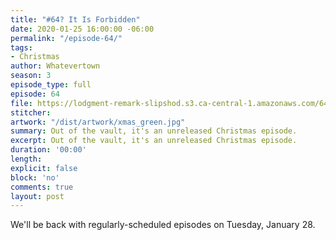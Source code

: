 ```yaml
---
title: "#64? It Is Forbidden"
date: 2020-01-25 16:00:00 -06:00
permalink: "/episode-64/"
tags:
- Christmas
author: Whatevertown
season: 3
episode_type: full
episode: 64
file: https://lodgment-remark-slipshod.s3.ca-central-1.amazonaws.com/64.mp3
stitcher: 
artwork: "/dist/artwork/xmas_green.jpg"
summary: Out of the vault, it's an unreleased Christmas episode.
excerpt: Out of the vault, it's an unreleased Christmas episode.
duration: '00:00'
length: 
explicit: false
block: 'no'
comments: true
layout: post
---
```


We'll be back with regularly-scheduled episodes on Tuesday, January 28.
